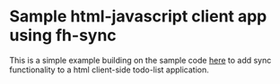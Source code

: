 # Sample html-javascript client app using fh-sync

This is a simple example building on the sample code [here][w3schools-todo-example] to add sync functionality to a html client-side todo-list application.


[w3schools-todo-example]: https://www.w3schools.com/howto/howto_js_todolist.asp
